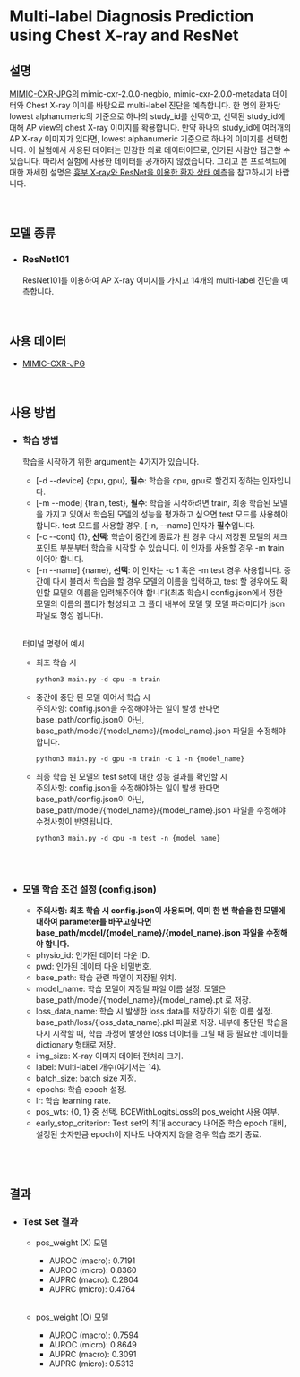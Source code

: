 # Multi-label Diagnosis Prediction using Chest X-ray and ResNet
## 설명
[MIMIC-CXR-JPG](https://physionet.org/content/mimic-cxr-jpg/2.0.0/)의 mimic-cxr-2.0.0-negbio, mimic-cxr-2.0.0-metadata 데이터와 Chest X-ray 이미를 바탕으로 multi-label 진단을 예측합니다.
한 명의 환자당 lowest alphanumeric의 기준으로 하나의 study_id를 선택하고, 선택된 study_id에 대해 AP view의 chest X-ray 이미지를 확용합니다.
만약 하나의 study_id에 여러개의 AP X-ray 이미지가 있다면, lowest alphanumeric 기준으로 하나의 이미지를 선택합니다.
이 실험에서 사용된 데이터는 민감한 의료 데이터이므로, 인가된 사람만 접근할 수 있습니다.
따라서 실험에 사용한 데이터를 공개하지 않겠습니다.
그리고 본 프로젝트에 대한 자세한 설명은 [흉부 X-ray와 ResNet을 이용한 환자 상태 예측](https://ljm565.github.io/contents/chest-xray-resnet1.html)을 참고하시기 바랍니다.
<br><br><br>

## 모델 종류
* ### ResNet101
    ResNet101를 이용하여 AP X-ray 이미지를 가지고 14개의 multi-label 진단을 예측합니다.
<br><br><br>


## 사용 데이터
* [MIMIC-CXR-JPG](https://physionet.org/content/mimic-cxr-jpg/2.0.0/)
<br><br><br>


## 사용 방법
* ### 학습 방법
    학습을 시작하기 위한 argument는 4가지가 있습니다.<br>
    * [-d --device] {cpu, gpu}, **필수**: 학습을 cpu, gpu로 할건지 정하는 인자입니다.
    * [-m --mode] {train, test}, **필수**: 학습을 시작하려면 train, 최종 학습된 모델을 가지고 있어서 학습된 모델의 성능을 평가하고 싶으면 test 모드를 사용해야 합니다. test 모드를 사용할 경우, [-n, --name] 인자가 **필수**입니다.
    * [-c --cont] {1}, **선택**: 학습이 중간에 종료가 된 경우 다시 저장된 모델의 체크포인트 부분부터 학습을 시작할 수 있습니다. 이 인자를 사용할 경우 -m train 이어야 합니다. 
    * [-n --name] {name}, **선택**: 이 인자는 -c 1 혹은 -m test 경우 사용합니다.
    중간에 다시 불러서 학습을 할 경우 모델의 이름을 입력하고, test 할 경우에도 확인할 모델의 이름을 입력해주어야 합니다(최초 학습시 config.json에서 정한 모델의 이름의 폴더가 형성되고 그 폴더 내부에 모델 및 모델 파라미터가 json 파일로 형성 됩니다).<br><br>

    터미널 명령어 예시<br>
    * 최초 학습 시
        ```
        python3 main.py -d cpu -m train
        ```
    * 중간에 중단 된 모델 이어서 학습 시
        <br>주의사항: config.json을 수정해야하는 일이 발생 한다면 base_path/config.json이 아닌, base_path/model/{model_name}/{model_name}.json 파일을 수정해야 합니다.
        ```
        python3 main.py -d gpu -m train -c 1 -n {model_name}
        ```
    * 최종 학습 된 모델의 test set에 대한 성능 결과를 확인할 시
        <br>주의사항: config.json을 수정해야하는 일이 발생 한다면 base_path/config.json이 아닌, base_path/model/{model_name}/{model_name}.json 파일을 수정해야 수정사항이 반영됩니다.
        ```
        python3 main.py -d cpu -m test -n {model_name}
        ```
    <br><br>

* ### 모델 학습 조건 설정 (config.json)
    * **주의사항: 최초 학습 시 config.json이 사용되며, 이미 한 번 학습을 한 모델에 대하여 parameter를 바꾸고싶다면 base_path/model/{model_name}/{model_name}.json 파일을 수정해야 합니다.**
    * physio_id: 인가된 데이터 다운 ID. 
    * pwd: 인가된 데이터 다운 비밀번호.
    * base_path: 학습 관련 파일이 저장될 위치.
    * model_name: 학습 모델이 저장될 파일 이름 설정. 모델은 base_path/model/{model_name}/{model_name}.pt 로 저장.
    * loss_data_name: 학습 시 발생한 loss data를 저장하기 위한 이름 설정. base_path/loss/{loss_data_name}.pkl 파일로 저장. 내부에 중단된 학습을 다시 시작할 때, 학습 과정에 발생한 loss 데이터를 그릴 때 등 필요한 데이터를 dictionary 형태로 저장.
    * img_size: X-ray 이미지 데이터 전처리 크기.
    * label: Multi-label 개수(여기서는 14).
    * batch_size: batch size 지정.
    * epochs: 학습 epoch 설정.
    * lr: 학습 learning rate.
    * pos_wts: {0, 1} 중 선택. BCEWithLogitsLoss의 pos_weight 사용 여부.
    * early_stop_criterion: Test set의 최대 accuracy 내어준 학습 epoch 대비, 설정된 숫자만큼 epoch이 지나도 나아지지 않을 경우 학습 조기 종료.    
    <br><br><br>


## 결과
* ### Test Set 결과
    * pos_weight (X) 모델
        * AUROC (macro): 0.7191
        * AUROC (micro): 0.8360
        * AUPRC (macro): 0.2804
        * AUPRC (micro): 0.4764<br><br>

    
    * pos_weight (O) 모델
        * AUROC (macro): 0.7594
        * AUROC (micro): 0.8649
        * AUPRC (macro): 0.3091
        * AUPRC (micro): 0.5313

<br><br><br>